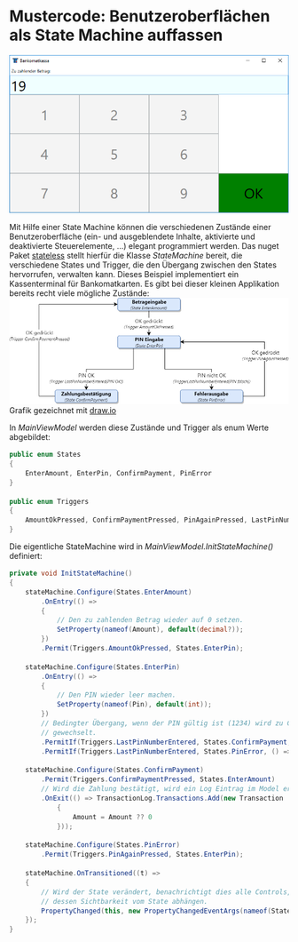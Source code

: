 # Mustercode: Benutzeroberflächen als State Machine auffassen
![Cash App Ui](CashAppUi.png)

Mit Hilfe einer State Machine können die verschiedenen Zustände einer Benutzeroberfläche (ein- und ausgeblendete Inhalte, 
aktivierte und deaktivierte Steuerelemente, ...) elegant programmiert werden. Das nuget Paket [stateless] stellt hierfür die Klasse 
*StateMachine* bereit, die verschiedene States und Trigger, die den Übergang zwischen den States hervorrufen, verwalten kann. 
Dieses Beispiel implementiert ein Kassenterminal für Bankomatkarten. Es gibt bei dieser kleinen Applikation bereits recht viele 
mögliche Zustände:
![Cash App State Diagram](CashAppStateDiagram.png)
Grafik gezeichnet mit [draw.io]

In *MainViewModel* werden diese Zustände und Trigger als enum Werte abgebildet:
```c#
public enum States
{
    EnterAmount, EnterPin, ConfirmPayment, PinError
}

public enum Triggers
{
    AmountOkPressed, ConfirmPaymentPressed, PinAgainPressed, LastPinNumberEntered
}
```

Die eigentliche StateMachine wird in *MainViewModel.InitStateMachine()* definiert:
```c#
private void InitStateMachine()
{
    stateMachine.Configure(States.EnterAmount)
        .OnEntry(() =>
        {
            // Den zu zahlenden Betrag wieder auf 0 setzen.
            SetProperty(nameof(Amount), default(decimal?));
        })
        .Permit(Triggers.AmountOkPressed, States.EnterPin);

    stateMachine.Configure(States.EnterPin)
        .OnEntry(() =>
        {
            // Den PIN wieder leer machen.
            SetProperty(nameof(Pin), default(int));
        })
        // Bedingter Übergang, wenn der PIN gültig ist (1234) wird zu ConfirmPayment
        // gewechselt.
        .PermitIf(Triggers.LastPinNumberEntered, States.ConfirmPayment, () => Pin == 1234)
        .PermitIf(Triggers.LastPinNumberEntered, States.PinError, () => Pin != 1234);

    stateMachine.Configure(States.ConfirmPayment)
        .Permit(Triggers.ConfirmPaymentPressed, States.EnterAmount)
        // Wird die Zahlung bestätigt, wird ein Log Eintrag im Model erstellt.
        .OnExit(() => TransactionLog.Transactions.Add(new Transaction
            {
                Amount = Amount ?? 0
            }));

    stateMachine.Configure(States.PinError)
        .Permit(Triggers.PinAgainPressed, States.EnterPin);

    stateMachine.OnTransitioned((t) =>
    {
        // Wird der State verändert, benachrichtigt dies alle Controls, 
        // dessen Sichtbarkeit vom State abhängen.
        PropertyChanged(this, new PropertyChangedEventArgs(nameof(State)));
    });
}
```
[stateless]: https://www.nuget.org/packages/Stateless/
[draw.io]: https://www.draw.io/
